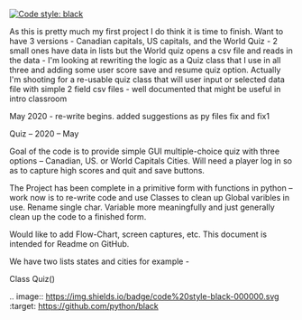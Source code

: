 [![Code style: black](https://img.shields.io/badge/code%20style-black-000000.svg)](https://github.com/python/black)

As this is pretty much my first project I do think it is time to finish. Want to have 3 versions - Canadian capitals, US capitals, and the World Quiz - 2 small ones have data in lists but the World quiz opens a csv file and reads in the data - I'm looking at rewriting the logic as a Quiz class that I use in all three and adding some user score save and resume quiz option. Actually I'm shooting for a re-usable quiz class that will user input or selected data file with simple 2 field csv files - well documented that might be useful in intro classroom

May 2020 - re-write begins.
added suggestions as py files fix and fix1

Quiz – 2020 – May 

Goal of the code is to provide simple GUI multiple-choice quiz with three options – Canadian, US. or World Capitals Cities. Will need a player log in so as to capture high scores and quit and save buttons.

The Project has been complete in a primitive form with functions in python – work now is to re-write code and use Classes to clean up Global varibles in use. Rename single char. Variable more meaningfully and just generally clean up the code to a finished form.

Would like to add Flow-Chart, screen captures, etc. This document is intended for Readme on GitHub.

We have two lists states and cities for example - 

Class Quiz()

.. image:: https://img.shields.io/badge/code%20style-black-000000.svg
    :target: https://github.com/python/black
